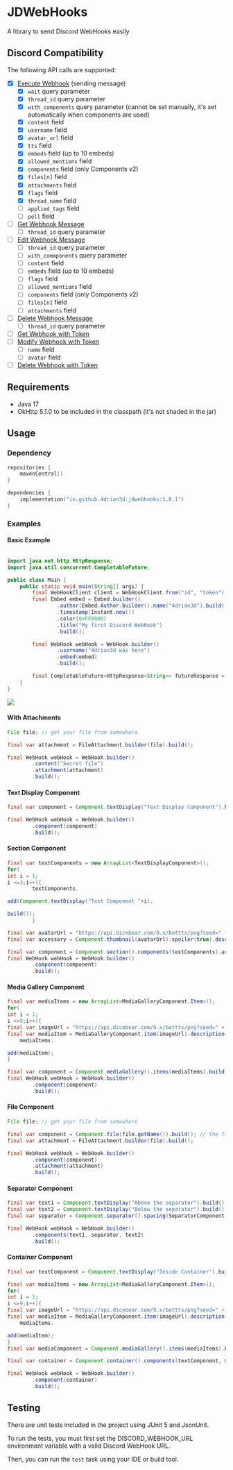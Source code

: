 # JDWebHooks

A library to send Discord WebHooks easily

## Discord Compatibility

The following API calls are supported:

- [x] [Execute Webhook](https://discord.com/developers/docs/resources/webhook#execute-webhook) (sending message)
    - [x] `wait` query parameter
    - [x] `thread_id` query parameter
    - [x] `with_components` query parameter (cannot be set manually, it's set automatically when components are used)
    - [x] `content` field
    - [x] `username` field
    - [x] `avatar_url` field
    - [x] `tts` field
    - [x] `embeds` field (up to 10 embeds)
    - [x] `allowed_mentions` field
    - [x] `components` field (only Components v2)
    - [x] `files[n]` field
    - [x] `attachments` field
    - [x] `flags` field
    - [x] `thread_name` field
    - [ ] `applied_tags` field
    - [ ] `poll` field
- [ ] [Get Webhook Message](https://discord.com/developers/docs/resources/webhook#get-webhook-message)
    - [ ] `thread_id` query parameter
- [ ] [Edit Webhook Message](https://discord.com/developers/docs/resources/webhook#edit-webhook-message)
    - [ ] `thread_id` query parameter
    - [ ] `with_commponents` query parameter
    - [ ] `content` field
    - [ ] `embeds` field (up to 10 embeds)
    - [ ] `flags` field
    - [ ] `allowed_mentions` field
    - [ ] `components` field (only Components v2)
    - [ ] `files[n]` field
    - [ ] `attachments` field
- [ ] [Delete Webhook Message](https://discord.com/developers/docs/resources/webhook#delete-webhook-message)
    - [ ] `thread_id` query parameter
- [ ] [Get Webhook with Token](https://discord.com/developers/docs/resources/webhook#get-webhook-with-token)
- [ ] [Modify Webhook with Token](https://discord.com/developers/docs/resources/webhook#modify-webhook-with-token)
    - [ ] `name` field
    - [ ] `avatar` field
- [ ] [Delete Webhook with Token](https://discord.com/developers/docs/resources/webhook#delete-webhook-with-token)

## Requirements
- Java 17
- OkHttp 5.1.0 to be included in the classpath (it's not shaded in the jar)

## Usage

### Dependency
```kotlin
repositories {
    mavenCentral()
}

dependencies {
    implementation("io.github.4drian3d:jdwebhooks:1.0.1")
}
```

### Examples

#### Basic Example

```java

import java.net.http.HttpResponse;
import java.util.concurrent.CompletableFuture;

public class Main {
    public static void main(String[] args) {
        final WebHookClient client = WebHookClient.from("id", "token"); // or WebHookClient.from(url);
        final Embed embed = Embed.builder()
                .author(Embed.Author.builder().name("4drian3d").build())
                .timestamp(Instant.now())
                .color(0xFF0000)
                .title("My first Discord WebHook")
                .build();

        final WebHook webHook = WebHook.builder()
                .username("4drian3d was here")
                .embed(embed)
                .build();

        final CompletableFuture<HttpResponse<String>> futureResponse = client.sendWebHook(webHook);
    }
}

```

![](https://github.com/4drian3d/JDWebHooks/assets/68704415/e0950431-24c6-42b7-9f3b-302a7e7be8ef)

#### With Attachments

```java
File file; // get your file from somewhere

final var attachment = FileAttachment.builder(file).build();

final WebHook webHook = WebHook.builder()
        .content("Secret file")
        .attachment(attachment)
        .build();
```

#### Text Display Component

```java
final var component = Component.textDisplay("Text Display Component").build();

final WebHook webHook = WebHook.builder()
        .component(component)
        .build();
```

#### Section Component

```java
final var textComponents = new ArrayList<TextDisplayComponent>();
for(
int i = 1;
i <=3;i++){
        textComponents.

add(Component.textDisplay("Text Component "+i).

build());
        }

final var avatarUrl = "https://api.dicebear.com/9.x/bottts/png?seed=" + UUID.randomUUID();
final var accessory = Component.thumbnail(avatarUrl).spoiler(true).description("Hi :)").build();

final var component = Component.section().components(textComponents).accessory(accessory).build();
final WebHook webHook = WebHook.builder()
        .component(component)
        .build();
```

#### Media Gallery Component

```java
final var mediaItems = new ArrayList<MediaGalleryComponent.Item>();
for(
int i = 1;
i <=9;i++){
final var imageUrl = "https://api.dicebear.com/9.x/bottts/png?seed=" + UUID.randomUUID();
final var mediaItem = MediaGalleryComponent.item(imageUrl).description("Image " + i).spoiler((i - 1) % 2 == 0).build();
    mediaItems.

add(mediaItem);
}

final var component = Component.mediaGallery().items(mediaItems).build();
final WebHook webHook = WebHook.builder()
        .component(component)
        .build();
```

#### File Component

```java
File file; // get your file from somewhere

final var component = Component.file(file.getName()).build(); // the file component only needs the name, you have to upload the actual file via an attachment
final var attachment = FileAttachment.builder(file).build();

final WebHook webHook = WebHook.builder()
        .component(component)
        .attachment(attachment)
        .build();
```

#### Separator Component

```java
final var text1 = Component.textDisplay("Above the separator").build();
final var text2 = Component.textDisplay("Below the separator").build();
final var separator = Component.separator().spacing(SeparatorComponent.Spacing.LARGE).build();

final WebHook webHook = WebHook.builder()
        .components(text1, separator, text2)
        .build();
```

#### Container Component

```java
final var textComponent = Component.textDisplay("Inside Container").build();

final var mediaItems = new ArrayList<MediaGalleryComponent.Item>();
for(
int i = 1;
i <=9;i++){
final var imageUrl = "https://api.dicebear.com/9.x/bottts/png?seed=" + UUID.randomUUID();
final var mediaItem = MediaGalleryComponent.item(imageUrl).description("Image " + i).spoiler((i - 1) % 2 == 0).build();
    mediaItems.

add(mediaItem);
}
final var mediaComponent = Component.mediaGallery().items(mediaItems).build();

final var container = Component.container().components(textComponent, mediaComponent).accentColor(0x123456).spoiler(true).build();

final WebHook webHook = WebHook.builder()
        .component(container)
        .build();
```
## Testing

There are unit tests included in the project using JUnit 5 and JsonUnit.

To run the tests, you must first set the DISCORD_WEBHOOK_URL environment variable with a valid Discord WebHook URL.

Then, you can run the `test` task using your IDE or build tool.


